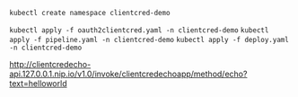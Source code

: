 `kubectl create namespace clientcred-demo`

`kubectl apply -f oauth2clientcred.yaml -n clientcred-demo`
`kubectl apply -f pipeline.yaml -n clientcred-demo`
`kubectl apply -f deploy.yaml -n clientcred-demo`


http://clientcredecho-api.127.0.0.1.nip.io/v1.0/invoke/clientcredechoapp/method/echo?text=helloworld